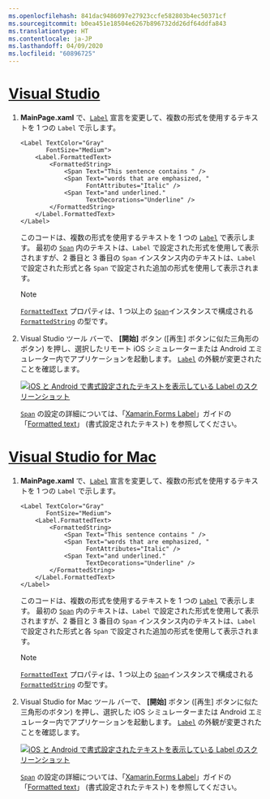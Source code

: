 ```yaml
---
ms.openlocfilehash: 841dac9486097e27923ccfe582803b4ec50371cf
ms.sourcegitcommit: b0ea451e18504e6267b896732dd26df64ddfa843
ms.translationtype: HT
ms.contentlocale: ja-JP
ms.lasthandoff: 04/09/2020
ms.locfileid: "60896725"
---
```

# <a name="visual-studio"></a>[Visual Studio](#tab/vswin)

1. **MainPage.xaml** で、[`Label`](xref:Xamarin.Forms.Label) 宣言を変更して、複数の形式を使用するテキストを 1 つの `Label` で示します。

    ```xaml
    <Label TextColor="Gray"
           FontSize="Medium">
        <Label.FormattedText>
            <FormattedString>
                <Span Text="This sentence contains " />
                <Span Text="words that are emphasized, "
                      FontAttributes="Italic" />
                <Span Text="and underlined."
                      TextDecorations="Underline" />
            </FormattedString>
        </Label.FormattedText>
    </Label>
    ```

    このコードは、複数の形式を使用するテキストを 1 つの [`Label`](xref:Xamarin.Forms.Label) で表示します。 最初の [`Span`](xref:Xamarin.Forms.Span) 内のテキストは、`Label` で設定された形式を使用して表示されますが、2 番目と 3 番目の `Span` インスタンス内のテキストは、`Label` で設定された形式と各 `Span` で設定された追加の形式を使用して表示されます。

    > [!NOTE]
    > [`FormattedText`](xref:Xamarin.Forms.Label.FormattedText) プロパティは、1 つ以上の [`Span`](xref:Xamarin.Forms.Span)インスタンスで構成される [`FormattedString`](xref:Xamarin.Forms.FormattedString) の型です。

1. Visual Studio ツール バーで、 **[開始]** ボタン ([再生] ボタンに似た三角形のボタン) を押し、選択したリモート iOS シミュレーターまたは Android エミュレーター内でアプリケーションを起動します。 [`Label`](xref:Xamarin.Forms.Label) の外観が変更されたことを確認します。

    [![iOS と Android で書式設定されたテキストを表示している Label のスクリーンショット](../images/label-formatted-text.png "書式設定されたテキストの Label")](../images/label-formatted-text-large.png#lightbox "書式設定されたテキストの Label")

    [`Span`](xref:Xamarin.Forms.Span) の設定の詳細については、「[Xamarin.Forms Label](~/xamarin-forms/user-interface/text/label.md)」ガイドの「[Formatted text](~/xamarin-forms/user-interface/text/label.md#formatted-text)」 (書式設定されたテキスト) を参照してください。

# <a name="visual-studio-for-mac"></a>[Visual Studio for Mac](#tab/vsmac)

1. **MainPage.xaml** で、[`Label`](xref:Xamarin.Forms.Label) 宣言を変更して、複数の形式を使用するテキストを 1 つの `Label` で示します。

    ```xaml
    <Label TextColor="Gray"
           FontSize="Medium">
        <Label.FormattedText>
            <FormattedString>
                <Span Text="This sentence contains " />
                <Span Text="words that are emphasized, "
                      FontAttributes="Italic" />
                <Span Text="and underlined."
                      TextDecorations="Underline" />
            </FormattedString>
        </Label.FormattedText>
    </Label>
    ```

    このコードは、複数の形式を使用するテキストを 1 つの [`Label`](xref:Xamarin.Forms.Label) で表示します。 最初の [`Span`](xref:Xamarin.Forms.Span) 内のテキストは、`Label` で設定された形式を使用して表示されますが、2 番目と 3 番目の `Span` インスタンス内のテキストは、`Label` で設定された形式と各 `Span` で設定された追加の形式を使用して表示されます。

    > [!NOTE]
    > [`FormattedText`](xref:Xamarin.Forms.Label.FormattedText) プロパティは、1 つ以上の [`Span`](xref:Xamarin.Forms.Span)インスタンスで構成される [`FormattedString`](xref:Xamarin.Forms.FormattedString) の型です。

1. Visual Studio for Mac ツール バーで、 **[開始]** ボタン ([再生] ボタンに似た三角形のボタン) を押し、選択した iOS シミュレーターまたは Android エミュレーター内でアプリケーションを起動します。 [`Label`](xref:Xamarin.Forms.Label) の外観が変更されたことを確認します。

    [![iOS と Android で書式設定されたテキストを表示している Label のスクリーンショット](../images/label-formatted-text.png "書式設定されたテキストの Label")](../images/label-formatted-text-large.png#lightbox "書式設定されたテキストの Label")

    [`Span`](xref:Xamarin.Forms.Span) の設定の詳細については、「[Xamarin.Forms Label](~/xamarin-forms/user-interface/text/label.md)」ガイドの「[Formatted text](~/xamarin-forms/user-interface/text/label.md#formatted-text)」 (書式設定されたテキスト) を参照してください。
